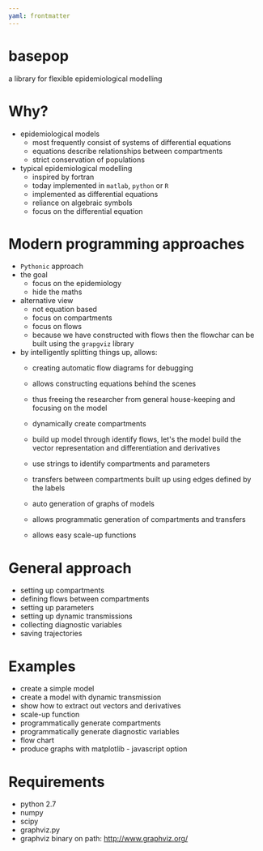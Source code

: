 ```yaml
---
yaml: frontmatter
---
```


# basepop

a library for flexible epidemiological modelling

# Why?

- epidemiological models
  - most frequently consist of systems of differential equations
  - equations describe relationships between compartments
  - strict conservation of populations
- typical epidemiological modelling
  - inspired by fortran
  - today implemented in `matlab`, `python` or `R` 
  - implemented as differential equations
  - reliance on algebraic symbols
  - focus on the differential equation


# Modern programming approaches

- `Pythonic` approach
- the goal
  - focus on the epidemiology 
  - hide the maths
- alternative view
  - not equation based
  - focus on compartments
  - focus on flows
  - because we have constructed with flows then the flowchar can be built using the `grapgviz` library
- by intelligently splitting things up, allows:
  - creating automatic flow diagrams for debugging
  - allows constructing equations behind the scenes
  - thus freeing the researcher from general house-keeping and focusing on the model


  - dynamically create compartments
  - build up model through identify flows, let's the model build the vector representation and differentiation and derivatives
  - use strings to identify compartments and parameters
  - transfers between compartments built up using edges defined by the labels
  - auto generation of graphs of models
  - allows programmatic generation of compartments and transfers
  - allows easy scale-up functions


# General approach

- setting up compartments
- defining flows between compartments
- setting up parameters
- setting up dynamic transmissions
- collecting diagnostic variables
- saving trajectories


# Examples

- create a simple model
- create a model with dynamic transmission
- show how to extract out vectors and derivatives
- scale-up function
- programmatically generate compartments
- programmatically generate diagnostic variables
- flow chart
- produce graphs with matplotlib - javascript option

# Requirements

- python 2.7
- numpy
- scipy 
- graphviz.py 
- graphviz binary on path: http://www.graphviz.org/

